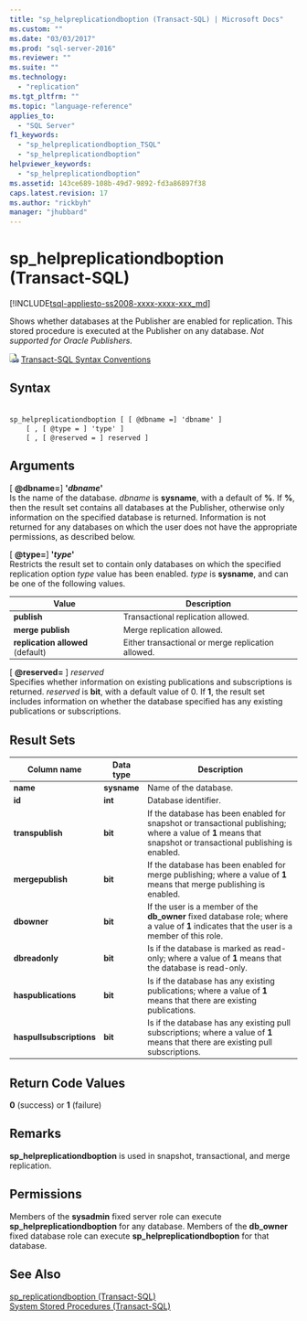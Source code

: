 ```yaml
---
title: "sp_helpreplicationdboption (Transact-SQL) | Microsoft Docs"
ms.custom: ""
ms.date: "03/03/2017"
ms.prod: "sql-server-2016"
ms.reviewer: ""
ms.suite: ""
ms.technology: 
  - "replication"
ms.tgt_pltfrm: ""
ms.topic: "language-reference"
applies_to: 
  - "SQL Server"
f1_keywords: 
  - "sp_helpreplicationdboption_TSQL"
  - "sp_helpreplicationdboption"
helpviewer_keywords: 
  - "sp_helpreplicationdboption"
ms.assetid: 143ce689-108b-49d7-9892-fd3a86897f38
caps.latest.revision: 17
ms.author: "rickbyh"
manager: "jhubbard"
---
```

# sp_helpreplicationdboption (Transact-SQL)
[!INCLUDE[tsql-appliesto-ss2008-xxxx-xxxx-xxx_md](../../database-engine/configure/windows/includes/tsql-appliesto-ss2008-xxxx-xxxx-xxx-md.md)]

  Shows whether databases at the Publisher are enabled for replication. This stored procedure is executed at the Publisher on any database. *Not supported for Oracle Publishers.*  
  
 ![Topic link icon](../../database-engine/configure/windows/media/topic-link.gif "Topic link icon") [Transact-SQL Syntax Conventions](../Topic/Transact-SQL%20Syntax%20Conventions%20\(Transact-SQL\).md)  
  
## Syntax  
  
```  
  
sp_helpreplicationdboption [ [ @dbname =] 'dbname' ]  
    [ , [ @type = ] 'type' ]  
    [ , [ @reserved = ] reserved ]  
```  
  
## Arguments  
 [ **@dbname=**] **'***dbname***'**  
 Is the name of the database. *dbname* is **sysname**, with a default of **%**. If **%**, then the result set contains all databases at the Publisher, otherwise only information on the specified database is returned. Information is not returned for any databases on which the user does not have the appropriate permissions, as described below.  
  
 [ **@type=**]  **'***type***'**  
 Restricts the result set to contain only databases on which the specified replication option *type* value has been enabled. *type* is **sysname**, and can be one of the following values.  
  
|Value|Description|  
|-----------|-----------------|  
|**publish**|Transactional replication allowed.|  
|**merge publish**|Merge replication allowed.|  
|**replication allowed** (default)|Either transactional or merge replication allowed.|  
  
 [ **@reserved=** ] *reserved*  
 Specifies whether information on existing publications and subscriptions is returned. *reserved* is **bit**, with a default value of 0. If **1**, the result set includes information on whether the database specified has any existing publications or subscriptions.  
  
## Result Sets  
  
|Column name|Data type|Description|  
|-----------------|---------------|-----------------|  
|**name**|**sysname**|Name of the database.|  
|**id**|**int**|Database identifier.|  
|**transpublish**|**bit**|If the database has been enabled for snapshot or transactional publishing; where a value of **1** means that snapshot or transactional publishing is enabled.|  
|**mergepublish**|**bit**|If the database has been enabled for merge publishing; where a value of **1** means that merge publishing is enabled.|  
|**dbowner**|**bit**|If the user is a member of the **db_owner** fixed database role; where a value of **1** indicates that the user is a member of this role.|  
|**dbreadonly**|**bit**|Is if the database is marked as read-only; where a value of **1** means that the database is read-only.|  
|**haspublications**|**bit**|Is if the database has any existing publications; where a value of **1** means that there are existing publications.|  
|**haspullsubscriptions**|**bit**|Is if the database has any existing pull subscriptions; where a value of **1** means that there are existing pull subscriptions.|  
  
## Return Code Values  
 **0** (success) or **1** (failure)  
  
## Remarks  
 **sp_helpreplicationdboption** is used in snapshot, transactional, and merge replication.  
  
## Permissions  
 Members of the **sysadmin** fixed server role can execute **sp_helpreplicationdboption** for any database. Members of the **db_owner** fixed database role can execute **sp_helpreplicationdboption** for that database.  
  
## See Also  
 [sp_replicationdboption &#40;Transact-SQL&#41;](../../relational-databases/system-stored-procedures/sp-replicationdboption-transact-sql.md)   
 [System Stored Procedures &#40;Transact-SQL&#41;](../../relational-databases/system-stored-procedures/system-stored-procedures-transact-sql.md)  
  
  
